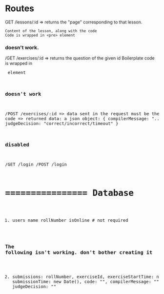 Routes
================

GET /lessons/:id
	=> returns the "page" corresponding to that lesson.

	Content of the lesson, along with the code
	Code is wrapped in <pre> element

### doesn't work.
/GET /exercises/:id
	=> returns the question of the given id
	Boilerplate code is wrapped in <pre> element

### doesn't work
/POST /exercises/:id
	=> data sent in the request must be the C code
	=> returned data: a json object: { compilerMessage: "...", judgeDecision: "correct/incorrect/timeout" }

### disabled
/GET /login
/POST /login


================
Database
================

1. users
	name
	rollNumber
	isOnline  # not required

### The following isn't working. don't bother creating it 
2. submissions:
	rollNumber,
	exerciseId,
	exerciseStartTime: new Date(),
	submissionTime: new Date(),
	code: "",
	compilerMessage: "",
	judgeDecision: ""
	
